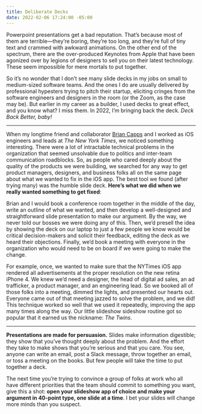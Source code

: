 ```yaml
---
title: Deliberate Decks
date: 2022-02-06 17:24:00 -05:00
---
```


Powerpoint presentations get a bad reputation. That’s because most of them are terrible—they’re boring, they’re too long, and they’re full of tiny text and crammed with awkward animations. On the other end of the spectrum, there are the over-produced Keynotes from Apple that have been agonized over by legions of designers to sell you on their latest technology. These seem impossible for mere mortals to put together.

So it’s no wonder that I don’t see many slide decks in my jobs on small to medium-sized software teams. And the ones I do are usually delivered by professional hypesters trying to pitch their startup, eliciting cringes from the software engineers and designers in the room (or the Zoom, as the case may be). But earlier in my career as a builder, I used decks to great effect, and you know what? I miss them. In 2022, I’m bringing back the deck. *Deck Back Better, baby!*

* * *

When my longtime friend and collaborator [Brian Capps](http://briancapps.org) and I worked as iOS engineers and leads at *The New York Times*, we noticed something interesting. There were a lot of intractable technical problems in the organization that seemed unsolvable due to politics and inter-team communication roadblocks. So, as people who cared deeply about the quality of the products we were building, we searched for any way to get product managers, designers, and business folks all on the same page about what we wanted to fix in the iOS app. The best tool we found (after trying many) was the humble slide deck. **Here’s what we did when we really wanted something to get fixed**: 

Brian and I would book a conference room together in the middle of the day, write an outline of what we wanted, and then develop a well-designed and straightforward slide presentation to make our argument. By the way, we never told our bosses we were doing any of this. Then, we’d presell the idea by showing the deck on our laptop to just a few people we know would be critical decision-makers and solicit their feedback, editing the deck as we heard their objections. Finally, we’d book a meeting with everyone in the organization who would need to be on board if we were going to make the change. 

For example, once, we wanted to make sure that the NYTimes iOS app rendered all advertisements at the proper resolution on the new retina iPhone 4. We knew we’d need a designer, the head of digital ad sales, an ad trafficker, a product manager, and an engineering lead. So we booked all of those folks into a meeting, dimmed the lights, and presented our hearts out. Everyone came out of that meeting jazzed to solve the problem, and we did! This technique worked so well that we used it repeatedly, improving the app many times along the way. Our little slideshow sideshow routine got so popular that it earned us the nickname: *The Twins*.

* * *

**Presentations are made for persuasion.** Slides make information digestible; they show that you’ve thought deeply about the problem. And the effort they take to make shows that you’re serious and that you care. You see, anyone can write an email, post a Slack message, throw together an email, or toss a meeting on the books. But few people will take the time to put together a deck.

The next time you’re trying to convince a group of folks at work who all have different priorities that the team should commit to something you want, give this a shot: **open your slideshow app of choice and make your argument in 40-point type, one slide at a time**. I bet your slides will change more minds than you suspect.